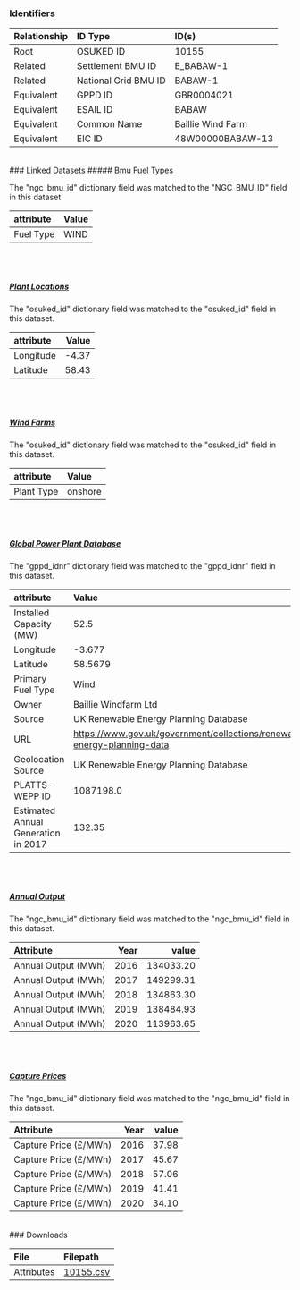 ### Identifiers

| Relationship   | ID Type              | ID(s)             |
|:---------------|:---------------------|:------------------|
| Root           | OSUKED ID            | 10155             |
| Related        | Settlement BMU ID    | E_BABAW-1         |
| Related        | National Grid BMU ID | BABAW-1           |
| Equivalent     | GPPD ID              | GBR0004021        |
| Equivalent     | ESAIL ID             | BABAW             |
| Equivalent     | Common Name          | Baillie Wind Farm |
| Equivalent     | EIC ID               | 48W00000BABAW-13  |

<br>
### Linked Datasets
##### <a href="https://raw.githubusercontent.com/OSUKED/Dictionary-Datasets/main/datasets/bmu-fuel-types/datapackage.json">Bmu Fuel Types</a>



The "ngc_bmu_id" dictionary field was matched to the "NGC_BMU_ID" field in this dataset.

| attribute   | Value   |
|:------------|:--------|
| Fuel Type   | WIND    |

<br><br>
##### <a href="https://raw.githubusercontent.com/OSUKED/Dictionary-Datasets/main/datasets/plant-locations/datapackage.json">Plant Locations</a>



The "osuked_id" dictionary field was matched to the "osuked_id" field in this dataset.

| attribute   |   Value |
|:------------|--------:|
| Longitude   |   -4.37 |
| Latitude    |   58.43 |

<br><br>
##### <a href="https://raw.githubusercontent.com/OSUKED/Dictionary-Datasets/main/datasets/wind-farms/datapackage.json">Wind Farms</a>



The "osuked_id" dictionary field was matched to the "osuked_id" field in this dataset.

| attribute   | Value   |
|:------------|:--------|
| Plant Type  | onshore |

<br><br>
##### <a href="https://raw.githubusercontent.com/OSUKED/Dictionary-Datasets/main/datasets/global-power-plant-database/datapackage.json">Global Power Plant Database</a>



The "gppd_idnr" dictionary field was matched to the "gppd_idnr" field in this dataset.

| attribute                           | Value                                                                    |
|:------------------------------------|:-------------------------------------------------------------------------|
| Installed Capacity (MW)             | 52.5                                                                     |
| Longitude                           | -3.677                                                                   |
| Latitude                            | 58.5679                                                                  |
| Primary Fuel Type                   | Wind                                                                     |
| Owner                               | Baillie Windfarm Ltd                                                     |
| Source                              | UK Renewable Energy Planning Database                                    |
| URL                                 | https://www.gov.uk/government/collections/renewable-energy-planning-data |
| Geolocation Source                  | UK Renewable Energy Planning Database                                    |
| PLATTS-WEPP ID                      | 1087198.0                                                                |
| Estimated Annual Generation in 2017 | 132.35                                                                   |

<br><br>
##### <a href="https://raw.githubusercontent.com/OSUKED/Dictionary-Datasets/main/datasets/annual-output/datapackage.json">Annual Output</a>



The "ngc_bmu_id" dictionary field was matched to the "ngc_bmu_id" field in this dataset.

| Attribute           |   Year |     value |
|:--------------------|-------:|----------:|
| Annual Output (MWh) |   2016 | 134033.20 |
| Annual Output (MWh) |   2017 | 149299.31 |
| Annual Output (MWh) |   2018 | 134863.30 |
| Annual Output (MWh) |   2019 | 138484.93 |
| Annual Output (MWh) |   2020 | 113963.65 |

<br><br>
##### <a href="https://raw.githubusercontent.com/OSUKED/Dictionary-Datasets/main/datasets/capture-prices/datapackage.json">Capture Prices</a>



The "ngc_bmu_id" dictionary field was matched to the "ngc_bmu_id" field in this dataset.

| Attribute             |   Year |   value |
|:----------------------|-------:|--------:|
| Capture Price (£/MWh) |   2016 |   37.98 |
| Capture Price (£/MWh) |   2017 |   45.67 |
| Capture Price (£/MWh) |   2018 |   57.06 |
| Capture Price (£/MWh) |   2019 |   41.41 |
| Capture Price (£/MWh) |   2020 |   34.10 |


<br>
### Downloads


| File       | Filepath                                                                              |
|:-----------|:--------------------------------------------------------------------------------------|
| Attributes | [10155.csv](https://osuked.github.io/Power-Station-Dictionary/object_attrs/10155.csv) |
